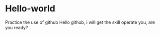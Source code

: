 # Hello-world
Practice the use of github
Hello github, i will get the skill operate you, are you ready?
